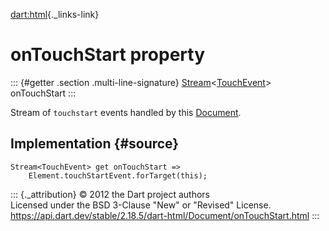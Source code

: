 [dart:html](../../dart-html/dart-html-library){._links-link}

onTouchStart property
=====================

::: {#getter .section .multi-line-signature}
[Stream](../../dart-async/stream-class)\<[TouchEvent](../touchevent-class)\>
onTouchStart
:::

Stream of `touchstart` events handled by this
[Document](../document-class).

Implementation {#source}
--------------

``` {.language-dart data-language="dart"}
Stream<TouchEvent> get onTouchStart =>
    Element.touchStartEvent.forTarget(this);
```

::: {._attribution}
© 2012 the Dart project authors\
Licensed under the BSD 3-Clause \"New\" or \"Revised\" License.\
<https://api.dart.dev/stable/2.18.5/dart-html/Document/onTouchStart.html>
:::
